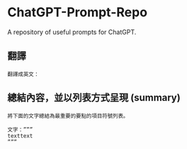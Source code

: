 # ChatGPT-Prompt-Repo
A repository of useful prompts for ChatGPT.


## 翻譯
```
翻譯成英文：
```

## 總結內容，並以列表方式呈現 (summary)

```
將下面的文字總結為最重要的要點的項目符號列表。

文字：”””
texttext
”””
```
